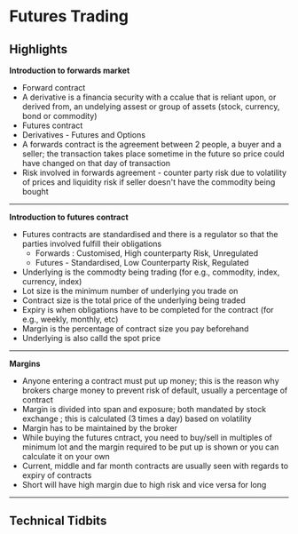 # Futures Trading

## Highlights

**Introduction to forwards market**
- Forward contract
- A derivative is a financia security with a ccalue that is reliant upon, or derived from, an undelying assest or group of assets (stock, currency, bond or commodity)
- Futures contract
- Derivatives - Futures and Options
- A forwards contract is the agreement between 2 people, a buyer and a seller; the transaction takes place sometime in the future so price could have changed on that day of transaction
- Risk involved in forwards agreement - counter party risk due to volatility of prices and liquidity risk if seller doesn't have the commodity being bought
---
**Introduction to futures contract**
- Futures contracts are standardised and there is a regulator so that the parties involved fulfill their obligations
  - Forwards : Customised, High counterparty Risk, Unregulated
  - Futures - Standardised, Low Counterparty Risk, Regulated
- Underlying is the commodty being trading (for e.g., commodity, index, currency, index)
- Lot size is the minimum number of underlying you trade on
- Contract size is the total price of the underlying being traded
- Expiry is when obligations have to be completed for the contract (for e.g., weekly, monthly, etc)
- Margin is the percentage of contract size you pay beforehand
- Underlying is also calld the spot price
---
**Margins**
- Anyone entering a contract must put up money; this is the reason why brokers charge money to prevent risk of default, usually a percentage of contract
- Margin is divided into span and exposure; both mandated by stock exchange ; this is calculated (3 times a day) based on volatility
- Margin has to be maintained by the broker
- While buying the futures cntract, you need to buy/sell in multiples of minimum lot and the margin required to be put up is shown or you can calculate it on your own
- Current, middle and far month contracts are usually seen with regards to expiry of contracts
- Short will have high margin due to high risk and vice versa for long
---
## Technical Tidbits
